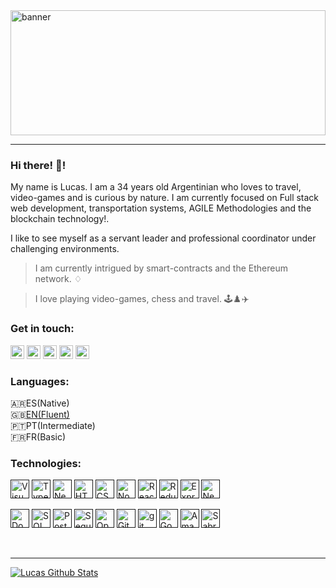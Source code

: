 <!-- HEAD -->
<div style="position:relative; height:200px; width:100%; overflow:hidden">
<img style="object-fit: cover; width:100%" src="https://cdn.midjourney.com/a86c7243-ec55-4533-a0db-a27f4878c0c6/0_0.webp" alt="banner" border="0">
</div>

---

<!-- BODY -->

### **Hi there!** 👋!

My name is Lucas. I am a 34 years old Argentinian who loves to travel, video-games and is curious by nature. I am currently focused on Full stack web development, transportation systems, AGILE Methodologies and the blockchain technology!.

I like to see myself as a servant leader and professional coordinator under challenging environments.

> I am currently intrigued by smart-contracts and the Ethereum network. ♢

> I love playing video-games, chess and travel. 🕹️♟️✈️

### **Get in touch:**

[<img alt="twitter" src="https://seeklogo.com/images/T/twitter-square-black-and-white-logo-962E683117-seeklogo.com.png" height=22>][twitter]
[<img alt="ig" src="https://encrypted-tbn0.gstatic.com/images?q=tbn:ANd9GcRctQxs0zvDjVaKfGUdz4igtWec_QSy95OpAQ&usqp=CAU" height=22>][instagram]
[<img alt="wp" src="https://0201.nccdn.net/4_2/000/000/048/0a6/BW_Whatsapp_2_glyph_svg-512.png" height=22>][whatsapp]
[<img alt="tg" src="https://i.pinimg.com/originals/1c/39/c8/1c39c81fccba10c48869ce903c533845.png" height=22>][telegram]
[<img alt="linkedin" src="https://upload.wikimedia.org/wikipedia/commons/thumb/b/be/LinkedIn_logo_In-Black.svg/1024px-LinkedIn_logo_In-Black.svg.png" height=22>][linkedin]

### **Languages:**

🇦🇷ES(Native) <br/>
🇬🇧[EN(Fluent)](https://www.efset.org/cert/TUWDFk) <br/>
🇵🇹PT(Intermediate) <br/>
🇫🇷FR(Basic) <br/>

### **Technologies:**

[<img height=30 alt="Visual Studio Code" src="https://upload.wikimedia.org/wikipedia/commons/thumb/2/2d/Visual_Studio_Code_1.18_icon.svg/1024px-Visual_Studio_Code_1.18_icon.svg.png"/>]()
[<img height=30 alt="Typescript" src="https://ypcode.files.wordpress.com/2017/08/typescript_logo_new.png?w=192"/>]()
[<img height=30 alt="NextJS" src="https://seeklogo.com/images/N/next-js-icon-logo-EE302D5DBD-seeklogo.com.png"/>]()
[<img height=30 alt="HTML" src="https://cdn.icon-icons.com/icons2/2107/PNG/512/file_type_html_icon_130541.png"/>]()
[<img height=30 alt="CSS" src="https://cdn.icon-icons.com/icons2/1826/PNG/512/4202020css3htmllogosocialsocialmedia-115668_115633.png"/>]()
[<img height=30 alt="NodeJS" src="https://cdn4.iconfinder.com/data/icons/logos-and-brands/512/233_Node_Js_logo-512.png"/>]()
[<img height=30 alt="React" src="https://cdn4.iconfinder.com/data/icons/logos-3/600/React.js_logo-512.png"/>]()
[<img height=30 alt="Redux" src="https://img.icons8.com/color/48/000000/redux.png"/>]()
[<img height=30 alt="Express" src="https://encrypted-tbn0.gstatic.com/images?q=tbn:ANd9GcRPDyR-Xb70DsaMdrk28bt1DZ6xZ061zBDKew&usqp=CAU"/>]()
[<img height=30 alt="NestJS" src="https://www.npmjs.com/npm-avatar/eyJhbGciOiJIUzI1NiIsInR5cCI6IkpXVCJ9.eyJhdmF0YXJVUkwiOiJodHRwczovL3MuZ3JhdmF0YXIuY29tL2F2YXRhci9lZDI1OTU4NzA0MWM1YWI3OWYyNGNiMWUzNDFmMGEzNz9zaXplPTQ5NiZkZWZhdWx0PXJldHJvIn0.hLdG6hXQE4Dfil6090lrDEuGdsHbfQUijpy5RvzXjSg"/>]()
<br/>

[<img height=30 alt="Docker" src="https://www.oreilly.com/content/wp-content/uploads/sites/2/2020/01/large_v-dark-212e499223241522b08a664ac16fd53e.png"/>]()
[<img height=30 alt="SQL" src="https://www.logolynx.com/images/logolynx/c0/c0f84d9509d6690a70ce4c596f740c62.png"/>]()
[<img height=30 alt="PostgreSQL" src="https://upload.wikimedia.org/wikipedia/commons/thumb/2/29/Postgresql_elephant.svg/1200px-Postgresql_elephant.svg.png"/>]()
[<img height=30 alt="Sequelize ORM" src="https://c0.klipartz.com/pngpicture/51/441/gratis-png-icono-de-cubo-secuela-logo-thumbnail.png"/>]()
[<img height=30 alt="Open-API" src="https://upload.wikimedia.org/wikipedia/commons/a/ab/Swagger-logo.png"/>]()
[<img height=30 alt="Github" src="https://cdn4.iconfinder.com/data/icons/iconsimple-logotypes/512/github-512.png"/>]()
[<img height=30 alt="git" src="https://e7.pngegg.com/pngimages/713/558/png-clipart-computer-icons-pro-git-github-logo-text-logo-thumbnail.png"/>]()
[<img height=30 alt="Google Data Studio" src="https://marketplace.digimind.com/hubfs/Google_Data_Studio-ICON-WithBG.png"/>]()
[<img height=30 alt="Amadeus" src="https://www.traveladvisorsguild.com/wp-content/uploads/2019/10/amadeus-260x260.png"/>]()
[<img height=30 alt="Sabre" src="https://www.gmkfreelogos.com/logos/S/img/Sabre.gif"/>]()

<br/>

---

<!-- FOOTER -->

[![Lucas Github Stats](https://github-readme-stats.vercel.app/api?username=lukasver&count_private=true&show_icons=true&hide=contribs&hide_border=true&include_all_commits=true)](https://github.com/anuraghazra/github-readme-stats)

[twitter]: https://twitter.com/Lverdiell
[instagram]: https://www.instagram.com/l.verdiell/
[whatsapp]: https://wa.link/y8zvli
[telegram]: https://t.me/Lukasver
[linkedin]: https://www.linkedin.com/in/lverdiell/
[github]: https://github.com/lukasver
